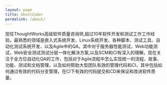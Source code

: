 ```yaml
---
layout: page
title: GhostCoder
permalink: /about/
---
```

现任ThoughtWorks高级软件质量咨询师,超过10年软件开发和测试工作工作经验。最熟悉的领域是嵌入式系统开发、Linux系统开发、各种脚本、测试工具、自动化测试系统开发、以及Agile中的QA。其中对于服务器性能测试，Web功能测试，Web安全测试测试分层一体化解决方案,以及SCM和CI有深入的理解。现在关注于全方位自动化QA的工作，包括对于Agile流程中怎么实现统一的流程、故事、功能、测试和文档管理，以及如何帮助大型团队有效的管理代码和CI，其中包括如何通过有效的代码分支管理，在CI下有效的代码提交和CD来保证和改进软件质量。
